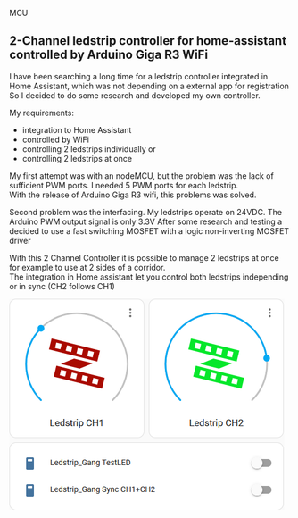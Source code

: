 MCU<H2>2-Channel ledstrip controller for home-assistant controlled by Arduino Giga R3 WiFi</H2>

I have been searching a long time for a ledstrip controller integrated in Home Assistant, which was not depending on a external app for registration<BR>
So I decided to do some research and developed my own controller.<BR>

My requirements:
- integration to Home Assistant
- controlled by WiFi
- controlling 2 ledstrips individually or
- controlling 2 ledstrips at once

My first attempt was with an nodeMCU, but the problem was the lack of sufficient PWM ports. I needed 5 PWM ports for each ledstrip.<BR>
With the release of Arduino Giga R3 wifi, this problems was solved.<BR>

Second problem was the interfacing. My ledstrips operate on 24VDC. The Arduino PWM output signal is only 3.3V
After some research and testing a decided to use a fast switching MOSFET with a logic non-inverting MOSFET driver

With this 2 Channel Controller it is possible to manage 2 ledstrips at once for example to use at 2 sides of a corridor.<BR>
The integration in Home assistant let you control both ledstrips independing or in sync (CH2 follows CH1)

<img src="extras/HA dashboard.png">
